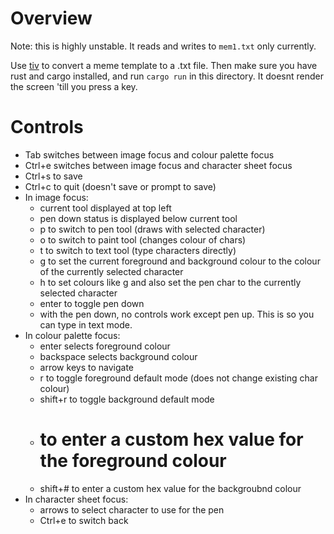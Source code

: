 # Overview

Note: this is highly unstable. It reads and writes to `mem1.txt` only currently.

Use [tiv](https://github.com/stefanhaustein/TerminalImageViewer) to convert a meme template to a .txt file. Then make sure you have rust and cargo installed, and run `cargo run` in this directory. It doesnt render the screen 'till you press a key.

# Controls

 - Tab switches between image focus and colour palette focus
 - Ctrl+e switches between image focus and character sheet focus
 - Ctrl+s to save
 - Ctrl+c to quit (doesn't save or prompt to save)
 - In image focus:
    - current tool displayed at top left
    - pen down status is displayed below current tool
    - p to switch to pen tool (draws with selected character)
    - o to switch to paint tool (changes colour of chars)
    - t to switch to text tool (type characters directly)
    - g to set the current foreground and background colour to the colour of the currently selected character
    - h to set colours like g and also set the pen char to the currently selected character
    - enter to toggle pen down
    - with the pen down, no controls work except pen up. This is so you can type in text mode.
 - In colour palette focus:
    - enter selects foreground colour
    - backspace selects background colour
    - arrow keys to navigate
    - r to toggle foreground default mode (does not change existing char colour)
    - shift+r to toggle background default mode
    - # to enter a custom hex value for the foreground colour
    - shift+# to enter a custom hex value for the backgroubnd colour
 - In character sheet focus:
    - arrows to select character to use for the pen
    - Ctrl+e to switch back

